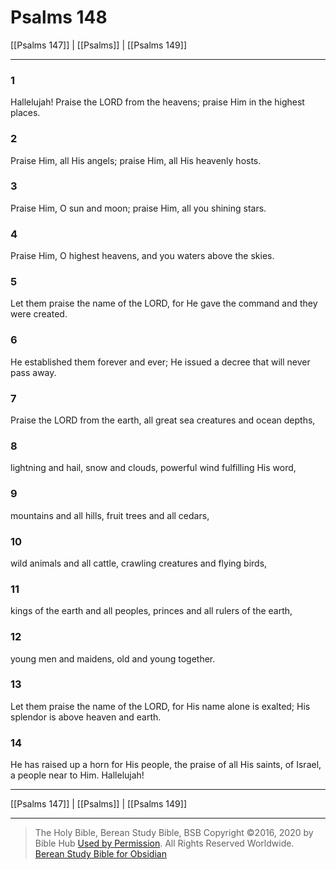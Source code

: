 # Psalms 148

[[Psalms 147]] | [[Psalms]] | [[Psalms 149]]

---

### 1
Hallelujah! Praise the LORD from the heavens; praise Him in the highest places.

### 2
Praise Him, all His angels; praise Him, all His heavenly hosts.

### 3
Praise Him, O sun and moon; praise Him, all you shining stars.

### 4
Praise Him, O highest heavens, and you waters above the skies.

### 5
Let them praise the name of the LORD, for He gave the command and they were created.

### 6
He established them forever and ever; He issued a decree that will never pass away.

### 7
Praise the LORD from the earth, all great sea creatures and ocean depths,

### 8
lightning and hail, snow and clouds, powerful wind fulfilling His word,

### 9
mountains and all hills, fruit trees and all cedars,

### 10
wild animals and all cattle, crawling creatures and flying birds,

### 11
kings of the earth and all peoples, princes and all rulers of the earth,

### 12
young men and maidens, old and young together.

### 13
Let them praise the name of the LORD, for His name alone is exalted; His splendor is above heaven and earth.

### 14
He has raised up a horn for His people, the praise of all His saints, of Israel, a people near to Him. Hallelujah!

---

[[Psalms 147]] | [[Psalms]] | [[Psalms 149]]

---

> The Holy Bible, Berean Study Bible, BSB
> Copyright &copy;2016, 2020 by Bible Hub
> [Used by Permission](https://berean.bible/terms.htm). All Rights Reserved Worldwide.
> [Berean Study Bible for Obsidian](https://github.com/gapmiss/berean-study-bible-for-obsidian)

